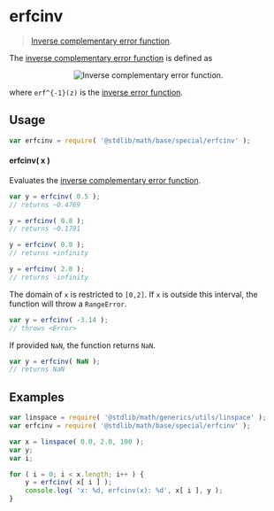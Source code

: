 erfcinv
===

> [Inverse complementary error function][erfcinv].

<!-- <intro> -->
The [inverse complementary error function][erfcinv] is defined as

<!-- <equation class="equation" label="eq:inverse_complementary_error_function" align="center" raw="\operatorname{erfc}^{-1}(1-z) = \operatorname{erf}^{-1}(z)" alt="Inverse complementary error function."> -->
<div class="equation" align="center" data-raw-text="\operatorname{erfc}^{-1}(1-z) = \operatorname{erf}^{-1}(z)" data-equation="eq:inverse_complementary_error_function">
    <img src="" alt="Inverse complementary error function.">
    <br>
</div>
<!-- </equation> -->

where `erf^{-1}(z)` is the [inverse error function][erfinv].

<!-- </intro> -->

<!-- <usage> -->
## Usage

``` javascript
var erfcinv = require( '@stdlib/math/base/special/erfcinv' );
```

#### erfcinv( x )

Evaluates the [inverse complementary error function][erfcinv].

``` javascript
var y = erfcinv( 0.5 );
// returns ~0.4769

y = erfcinv( 0.8 );
// returns ~0.1791

y = erfcinv( 0.0 );
// returns +infinity

y = erfcinv( 2.0 );
// returns -infinity
```

The domain of `x` is restricted to `[0,2]`. If `x` is outside this interval, the function will throw a `RangeError`.

``` javascript
var y = erfcinv( -3.14 );
// throws <Error>
```

If provided `NaN`, the function returns `NaN`.

``` javascript
var y = erfcinv( NaN );
// returns NaN
```

<!-- </usage> -->

<!-- <examples> -->
## Examples

``` javascript
var linspace = require( '@stdlib/math/generics/utils/linspace' );
var erfcinv = require( '@stdlib/math/base/special/erfcinv' );

var x = linspace( 0.0, 2.0, 100 );
var y;
var i;

for ( i = 0; i < x.length; i++ ) {
    y = erfcinv( x[ i ] );
    console.log( 'x: %d, erfcinv(x): %d', x[ i ], y );
}
```

<!-- </examples> -->

<!-- <links> -->
[erfcinv]: https://en.wikipedia.org/wiki/Error_function#Inverse_functions
<!-- FIXME -->
[erfinv]: https://github.com/math-io/erfinv
<!-- </links> -->
